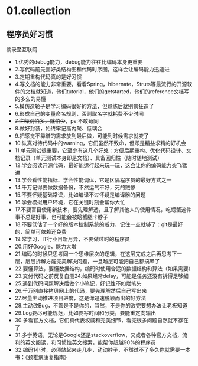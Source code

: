 # 01.collection

## 程序员好习惯

摘录至互联网

[^_^]:#(哈哈)
- 1.优秀的debug能力，debug能力往往比编码本身更重要
- 2.写代码前先画好类结构图和代码时序图，这样会让编码能力迅速进
- 3.定期重构代码真的是好习惯
- 4.写文档的能力非常重要，看看Spring，hibernate，Struts等最流行的开源软件的文档就知道，他们tutorial，他们的getstarted，他们的reference文档写的多么的易懂
- 5.模仿造轮子是学习编码很好的方法，但熟练后就别疯狂造了
- 6.形成自己的变量命名规则，否则取名字就耗费不少时间
- ~~7.注释别怕多，就怕少~~，ps:不敢苟同
- 8.做好封装，始终牢记高内聚、低耦合
- 9.把感觉不靠谱的需求放到最后做，可能到时候需求就变了
- 10.认真对待代码中的warning，它们虽然不致命，但却是精益求精的好机会
- 11.单元测试很重要，它至少有这几个好处：方便后期重构、优化代码设计、文档记录（单元测试本身即是文档）、具备回归性（随时随地测试）
- 12.学会阅读开源代码，最好能运行起来玩一玩，这会让你的编码能力突飞猛进
- 13.学会看性能指标、学会性能调优，它是区隔程序员的最好方式之一
- 14.千万记得要做数据备份，不然运气不好，死的贼惨
- 15.不要怀疑基础常识，比如编译不过怀疑是编译器的问题
- 16.学会模拟用户环境，它在关键时刻会帮你大忙
- 17.不要盲目使用新技术，要先理解透，且了解其他人的使用情况，吃螃蟹这件事不总是好事，也可能会被螃蟹腿卡脖子
- 18.不要低估了一个好的版本控制系统的威力，记住一点就够了：git是最好的，简单可依赖还免费
- 19.常学习，IT行业日新月异，不要做过时的程序员
- 20.用好Google，能力大增
- 21.编码的时候只思考同一个思维层次的逻辑，在这层完成之后再思考下一层，层层拆解方能完美解决问题，一旦越层可能把自己都搞晕了
- 22.要懂算法，要懂数据结构，编码时使用合适的数据结构和算法（如果需要）
- 23.交付代码之前反复自测24.如果经常delay，可能是任务还没有拆得足够细
- 25.遇到代码问题解决后做个小笔记，好记性不如烂笔头
- 26.千万别直接拷贝网上的代码，要先理解然后自己写出来
- 27.尽量主动推进项目进度，这是你迅速脱颖而出的好方法
- 28.主动改Bug，不管是不是你的，当然，不是你的改完要想办法让老板知道
- 29.Log要尽可能规范，比如要写时间和分类，要能重定向输出
- 30.多看官方文档，它们真代表权威和完美细节，看完很多问题自然就不存在了
- 31.多学英语，无论是Google还是stackoverflow，又或者各种官方文档，流利的英文阅读，和习惯性英文搜索，能帮你超越90%的程序员
- 32.编码1小时，必须站起来走几步，动动脖子，不然过不了多久你就需要一本书：《颈椎病康复指南》
